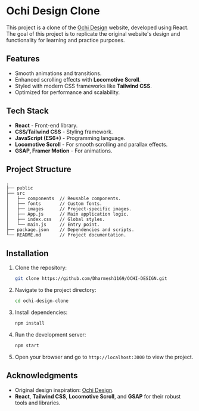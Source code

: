 # Ochi Design Clone

This project is a clone of the [Ochi Design](https://ochi.design/) website, developed using React. The goal of this project is to replicate the original website's design and functionality for learning and practice purposes.

## Features

- Smooth animations and transitions.  
- Enhanced scrolling effects with **Locomotive Scroll**.  
- Styled with modern CSS frameworks like **Tailwind CSS**.  
- Optimized for performance and scalability.  

## Tech Stack

- **React** - Front-end library.  
- **CSS/Tailwind CSS** - Styling framework.  
- **JavaScript (ES6+)** - Programming language.  
- **Locomotive Scroll** - For smooth scrolling and parallax effects.  
- **GSAP, Framer Motion** - For animations.  

## Project Structure

```
.
├── public
├── src
│   ├── components  // Reusable components.
│   ├── fonts       // Custom fonts.
│   ├── images      // Project-specific images.
│   ├── App.js      // Main application logic.
│   ├── index.css   // Global styles.
│   └── main.js     // Entry point.
├── package.json    // Dependencies and scripts.
└── README.md       // Project documentation.
```

## Installation

1. Clone the repository:  
   ```bash
   git clone https://github.com/Dharmesh1169/OCHI-DESIGN.git
   ```
2. Navigate to the project directory:  
   ```bash
   cd ochi-design-clone
   ```
3. Install dependencies:  
   ```bash
   npm install
   ```
4. Run the development server:  
   ```bash
   npm start
   ```
5. Open your browser and go to `http://localhost:3000` to view the project.

## Acknowledgments

- Original design inspiration: [Ochi Design](https://ochi.design/).  
- **React**, **Tailwind CSS**, **Locomotive Scroll**, and **GSAP** for their robust tools and libraries.
